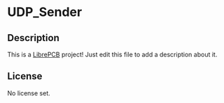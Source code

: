 # UDP_Sender

## Description

This is a [LibrePCB](https://librepcb.org) project!
Just edit this file to add a description about it.

## License

No license set.

